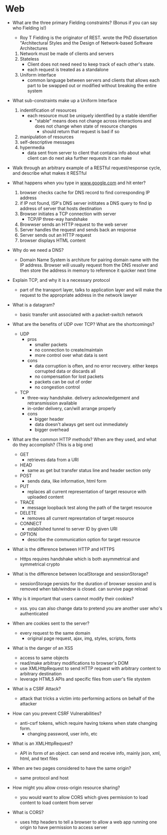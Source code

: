 # Web

* What are the three primary Fielding constraints? (Bonus if you can say who Fielding is!)
    * Roy T Fielding is the originator of REST. wrote the PhD dissertation "Architectural Styles and the Design of Network-based Software Architectures
    1. Network must be made of clients and servers
    2. Stateless
        * Client does not need need to keep track of each other's state.
        * each request is treated as a standalone
    3. Uniform interface
        * common language between servers and clients that allows each part to be swapped out or modified without breaking the entire system
* What sub-constraints make up a Uniform Interface
    1. indentification of resources
        * each resource must be uniquely identified by a stable identifier
            * "stable" means does not change across interactions and does not change when state of resource changes
                * should return that request is bad if so
    2. manipulation of resources
    3. self-descriptive messages
    4. hypermedia
        * data sent from server to client that contains info about what client can do next aka further requests it can make
* Walk through an arbitrary example of a RESTful request/response cycle, and describe what makes it RESTful

*  What happens when you type in www.google.com and hit enter?
    1. browser checks cache for DNS record to find corresponding IP address
    2. if IP not found, ISP's DNS server inititates a DNS query to find ip address of server that hosts destination
    3. Browser initiates a TCP connection with server
        * TCP/IP three-way handshake
    4. Browwser sends an HTTP request to the web server
    5. Server handles the request and sends back an response
    6. Server sends out an HTTP request
    7. browser displays HTML content

* Why do we need a DNS?
    * Domain Name System is architure for pairing domain name with the IP address. Browser will usually request from the DNS resolver and then store the address in memory to reference it quicker next time

* Explain TCP, and why it is a necessary protocol
    * part of the transport layer, talks to application layer and will make the request to the appropriate address in the network lawyer
* What is a datagram?
    * basic transfer unit associated with a packet-switch network 
* What are the benefits of UDP over TCP? What are the shortcomings?
    * UDP
        * pros
            * smaller packets
            * no connection to create/maintain
            * more control over what data is sent
        * cons
            * data corruption is often, and no error recovery. either keeps corrupted data or discards all
            * no compensation for lost packets
            * packets can be out of order
            * no congestion control
    * TCP  
        * three-way handshake. delivery acknowledgement and retransmission available
        * in-order delivery, can/will arrange properly
        * cons
            * bigger header
            * data doesn't always get sent out immediately
            * bigger overhead
* What are the common HTTP methods? When are they used, and what do they accomplish? (This is a big one)
    * GET
        * retrieves data from a URI
    * HEAD
        * same as get but transfer status line and header section only
    * POST
        * sends data, like information, html form
    * PUT
        * replaces all current representation of target resource with uploaded content
    * TRACE
        * message loopback test along the path of the target resource
    * DELETE
        * removes all current represntation of target resource
    * CONNECT
        * established tunnel to server ID by given URI
    * OPTION
        * describe the communication option for target resource
* What is the difference between HTTP and HTTPS
    * Https requires handshake which is both asymmetrical and symmetrical crypto
* What is the difference between localStorage and sessionStorage?
    * sessionStorage persists for the duration of browser session and is removed when tab/window is closed. can survive page reload
* Why is it important that users cannot modify their cookies?
    * xss. you can also change data to pretend you are another user who's authenticated
* When are cookies sent to the server?
    * every request to the same domain
        * original page request, ajax, img, styles, scripts, fonts
* What is the danger of an XSS
    * access to same objects
    * read/make arbitrary modifications to browser's DOM
    * use XMLHttpRequest to send HTTP request with arbitrary content to arbitrary destination
    * leverage HTML5 APIs and specific files from user's file stystem
* What is a CSRF Attack?
    * attack that tricks a victim into performing actions on behalf of the attacker
* How can you prevent CSRF Vulnerabilities?
    * anti-csrf tokens, which require having tokens when state changing form.
        * changing password, user info, etc
* What is an XMLHttpRequest?
    * API in form of an object. can send and receive info, mainly json, xml, html, and text files
* When are two pages considered to have the same origin?
    * same protocol and host
* How might you allow cross-origin resource sharing?
    * you would want to allow CORS which gives permission to load content to load content from server
* What is CORS?
    * uses http headers to tell a browser to allow a web app running one origin to have permission to access server